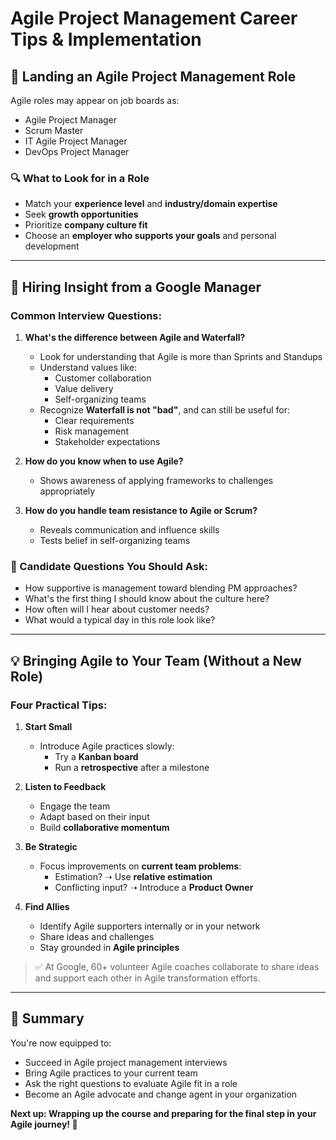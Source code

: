 # Agile Project Management Career Tips & Implementation

## 🎯 Landing an Agile Project Management Role

Agile roles may appear on job boards as:
- Agile Project Manager
- Scrum Master
- IT Agile Project Manager
- DevOps Project Manager

### 🔍 What to Look for in a Role
- Match your **experience level** and **industry/domain expertise**
- Seek **growth opportunities**
- Prioritize **company culture fit**
- Choose an **employer who supports your goals** and personal development

---

## 🤝 Hiring Insight from a Google Manager

### Common Interview Questions:
1. **What's the difference between Agile and Waterfall?**
   - Look for understanding that Agile is more than Sprints and Standups
   - Understand values like:
     - Customer collaboration
     - Value delivery
     - Self-organizing teams
   - Recognize **Waterfall is not "bad"**, and can still be useful for:
     - Clear requirements
     - Risk management
     - Stakeholder expectations

2. **How do you know when to use Agile?**
   - Shows awareness of applying frameworks to challenges appropriately

3. **How do you handle team resistance to Agile or Scrum?**
   - Reveals communication and influence skills
   - Tests belief in self-organizing teams

### 🔄 Candidate Questions You Should Ask:
- How supportive is management toward blending PM approaches?
- What's the first thing I should know about the culture here?
- How often will I hear about customer needs?
- What would a typical day in this role look like?

---

## 💡 Bringing Agile to Your Team (Without a New Role)

### Four Practical Tips:

1. **Start Small**  
   - Introduce Agile practices slowly:
     - Try a **Kanban board**
     - Run a **retrospective** after a milestone

2. **Listen to Feedback**  
   - Engage the team
   - Adapt based on their input
   - Build **collaborative momentum**

3. **Be Strategic**  
   - Focus improvements on **current team problems**:
     - Estimation? ➝ Use **relative estimation**
     - Conflicting input? ➝ Introduce a **Product Owner**

4. **Find Allies**  
   - Identify Agile supporters internally or in your network
   - Share ideas and challenges
   - Stay grounded in **Agile principles**

> ✅ At Google, 60+ volunteer Agile coaches collaborate to share ideas and support each other in Agile transformation efforts.

---

## 🏁 Summary

You're now equipped to:
- Succeed in Agile project management interviews
- Bring Agile practices to your current team
- Ask the right questions to evaluate Agile fit in a role
- Become an Agile advocate and change agent in your organization

**Next up: Wrapping up the course and preparing for the final step in your Agile journey! 🚀**
